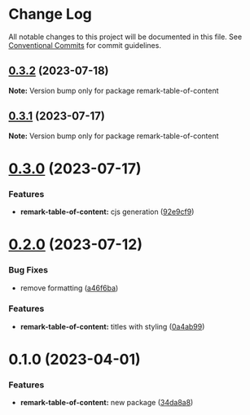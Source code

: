 # Change Log

All notable changes to this project will be documented in this file.
See [Conventional Commits](https://conventionalcommits.org) for commit guidelines.

## [0.3.2](https://github.com/adaltas/remark-gatsby-plugins/compare/remark-table-of-content@0.3.1...remark-table-of-content@0.3.2) (2023-07-18)

**Note:** Version bump only for package remark-table-of-content





## [0.3.1](https://github.com/adaltas/remark-gatsby-plugins/compare/remark-table-of-content@0.3.0...remark-table-of-content@0.3.1) (2023-07-17)

**Note:** Version bump only for package remark-table-of-content





# [0.3.0](https://github.com/adaltas/remark-gatsby-plugins/compare/remark-table-of-content@0.2.0...remark-table-of-content@0.3.0) (2023-07-17)


### Features

* **remark-table-of-content:** cjs generation ([92e9cf9](https://github.com/adaltas/remark-gatsby-plugins/commit/92e9cf9d499c0b20753e082d14e34ec293e71883))





# [0.2.0](https://github.com/adaltas/remark-gatsby-plugins/compare/remark-table-of-content@0.1.0...remark-table-of-content@0.2.0) (2023-07-12)


### Bug Fixes

* remove formatting ([a46f6ba](https://github.com/adaltas/remark-gatsby-plugins/commit/a46f6ba235becc3b02acd87dc124f6a6d5dd3f1b))


### Features

* **remark-table-of-content:** titles with styling ([0a4ab99](https://github.com/adaltas/remark-gatsby-plugins/commit/0a4ab99ca5bbe5225baf94629b1c1d3880998409))





# 0.1.0 (2023-04-01)


### Features

* **remark-table-of-content:** new package ([34da8a8](https://github.com/adaltas/remark-gatsby-plugins/commit/34da8a874cc7c7b2715548dc830d609a718eca40))
